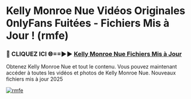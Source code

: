 # Kelly Monroe Nue Vidéos Originales 0nlyFans Fuitées - Fichiers Mis à Jour ! (rmfe)

<h3>🔴 CLIQUEZ ICI 🌐==►► <a href="https://tinyurl.com/2pmr4ezf" rel="nofollow">Kelly Monroe Nue Fichiers Mis à Jour</a></h3>

Obtenez Kelly Monroe Nue et tout le contenu. Vous pouvez maintenant accéder à toutes les vidéos et photos de Kelly Monroe Nue. Nouveaux fichiers mis à jour 2025

[![rmfe](https://i.imgur.com/6SNvagu.gif)](https://tinyurl.com/2pmr4ezf)
